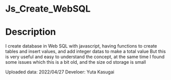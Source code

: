 # Js_Create_WebSQL

# Description
I create database in Web SQL with javascript, having functions to create tables and insert values, and add integer datas to make a total value 
But this is very useful and easy to understand the concept, at the same time I found some issues which this is a bit old, and the size od storage is small 

Uploaded data: 2022/04/27
Develoer: Yuta Kasugai 
